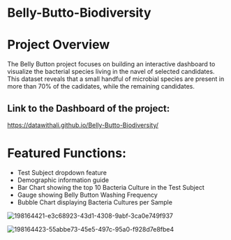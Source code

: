 # Belly-Butto-Biodiversity

# Project Overview

The Belly Button project focuses on building an interactive dashboard to visualize the bacterial species living in the navel of selected candidates. This dataset reveals that a small handful of microbial species are present in more than 70% of the cadidates, while the remaining candidates.

## Link to the Dashboard of the project:

https://datawithali.github.io/Belly-Butto-Biodiversity/

# Featured Functions:

+ Test Subject dropdown feature
+ Demographic information guide
+ Bar Chart showing the top 10 Bacteria Culture in the Test Subject
+ Gauge showing Belly Button Washing Frequency
+ Bubble Chart displaying Bacteria Cultures per Sample

![198164421-e3c68923-43d1-4308-9abf-3ca0e749f937](https://user-images.githubusercontent.com/109055148/211220144-e0e8aa16-c636-4adf-9ce8-7a7c73303813.png)

![198164423-55abbe73-45e5-497c-95a0-f928d7e8fbe4](https://user-images.githubusercontent.com/109055148/211220154-6db4385c-1b51-4409-b730-317d7b05cb5d.png)
